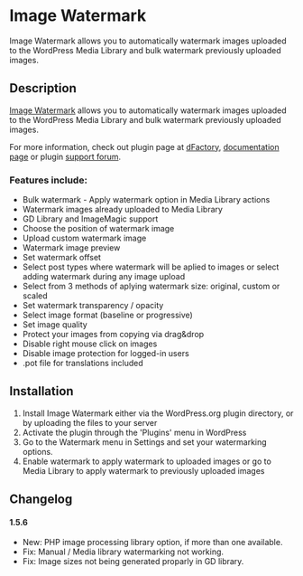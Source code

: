 # Image Watermark #

Image Watermark allows you to automatically watermark images uploaded to the WordPress Media Library and bulk watermark previously uploaded images.

## Description ##

[Image Watermark](http://www.dfactory.eu/plugins/image-watermark/) allows you to automatically watermark images uploaded to the WordPress Media Library and bulk watermark previously uploaded images.

For more information, check out plugin page at [dFactory](http://www.dfactory.eu/), [documentation page](https://www.dfactory.eu/docs/image-watermark-plugin/) or plugin [support forum](http://www.dfactory.eu/support/forum/image-watermark/).

### Features include: ###

* Bulk watermark - Apply watermark option in Media Library actions
* Watermark images already uploaded to Media Library
* GD Library and ImageMagic support
* Choose the position of watermark image
* Upload custom watermark image
* Watermark image preview
* Set watermark offset
* Select post types where watermark will be aplied to images or select adding watermark during any image upload
* Select from 3 methods of aplying watermark size: original, custom or scaled
* Set watermark transparency / opacity
* Select image format (baseline or progressive)
* Set image quality
* Protect your images from copying via drag&drop
* Disable right mouse click on images
* Disable image protection for logged-in users
* .pot file for translations included

## Installation ##

1. Install Image Watermark either via the WordPress.org plugin directory, or by uploading the files to your server
2. Activate the plugin through the 'Plugins' menu in WordPress
3. Go to the Watermark menu in Settings and set your watermarking options.
4. Enable watermark to apply watermark to uploaded images or go to Media Library to apply watermark to previously uploaded images

## Changelog ##

#### 1.5.6 ####
* New: PHP image processing library option, if more than one available.
* Fix: Manual / Media library watermarking not working.
* Fix: Image sizes not being generated proparly in GD library.
